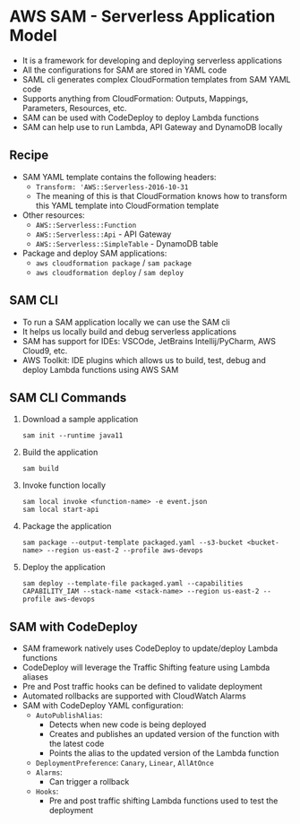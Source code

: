 # AWS SAM - Serverless Application Model

- It is a framework for developing and deploying serverless applications
- All the configurations for SAM are stored in YAML code
- SAML cli generates complex CloudFormation templates from SAM YAML code
- Supports anything from CloudFormation: Outputs, Mappings, Parameters, Resources, etc.
- SAM can be used with CodeDeploy to deploy Lambda functions
- SAM can help use to run Lambda, API Gateway and DynamoDB locally

## Recipe

- SAM YAML template contains the following headers:
    - `Transform: 'AWS::Serverless-2016-10-31`
    - The meaning of this is that CloudFormation knows how to transform this YAML template into CloudFormation template
- Other resources:
    - `AWS::Serverless::Function`
    - `AWS::Serverless::Api` - API Gateway
    - `AWS::Serverless::SimpleTable` - DynamoDB table
- Package and deploy SAM applications:
    - `aws cloudformation package` / `sam package`
    - `aws cloudformation deploy` / `sam deploy`

## SAM CLI

- To run a SAM application locally we can use the SAM cli
- It helps us locally build and debug serverless applications
- SAM has support for IDEs: VSCOde, JetBrains Intellij/PyCharm, AWS Cloud9, etc.
- AWS Toolkit: IDE plugins which allows us to build, test, debug and deploy Lambda functions using AWS SAM

## SAM CLI Commands

1. Download a sample application

    ```
    sam init --runtime java11
    ```

2. Build the application

    ```
    sam build
    ```

3. Invoke function locally

    ```
    sam local invoke <function-name> -e event.json
    sam local start-api
    ```

4. Package the application

    ```
    sam package --output-template packaged.yaml --s3-bucket <bucket-name> --region us-east-2 --profile aws-devops
    ```

5. Deploy the application

    ```
    sam deploy --template-file packaged.yaml --capabilities CAPABILITY_IAM --stack-name <stack-name> --region us-east-2 --profile aws-devops
    ```

## SAM with CodeDeploy

- SAM framework natively uses CodeDeploy to update/deploy Lambda functions
- CodeDeploy will leverage the Traffic Shifting feature using Lambda aliases
- Pre and Post traffic hooks can be defined to validate deployment
- Automated rollbacks are supported with CloudWatch Alarms
- SAM with CodeDeploy YAML configuration:
    - `AutoPublishAlias`:
        - Detects when new code is being deployed
        - Creates and publishes an updated version of the function with the latest code
        - Points the alias to the updated version of the Lambda function
    - `DeploymentPreference`: `Canary`, `Linear`, `AllAtOnce`
    - `Alarms`:
        - Can trigger a rollback
    - `Hooks`:
        - Pre and post traffic shifting Lambda functions used to test the deployment
